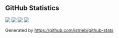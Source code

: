 ## GitHub Statistics

<!--

<a href="https://github.com/anuraghazra/github-readme-stats">
  <img height=200 align="center" src="https://github-readme-stats.vercel.app/api?username=yujrchyang&count_private=true&theme=onedark" />
</a>
<a href="https://github.com/anuraghazra/convoychat">
  <img height=200 align="center" src="https://github-readme-stats.vercel.app/api/top-langs?username=yujrchyang&hide=javascript,html,css&layout=compact&langs_count=8" />
</a>

-->

![](https://raw.githubusercontent.com/yujrchyang/github-stats/master/generated/overview.svg#gh-dark-mode-only)
![](https://raw.githubusercontent.com/yujrchyang/github-stats/master/generated/overview.svg#gh-light-mode-only)
![](https://raw.githubusercontent.com/yujrchyang/github-stats/master/generated/languages.svg#gh-dark-mode-only)
![](https://raw.githubusercontent.com/yujrchyang/github-stats/master/generated/languages.svg#gh-light-mode-only)

Generated by https://github.com/jstrieb/github-stats
